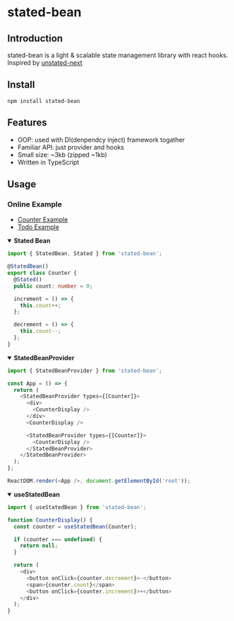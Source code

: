 # stated-bean

## Introduction

stated-bean is a light & scalable state management library with react hooks. Inspired by [unstated-next](https://github.com/jamiebuilds/unstated-next)

## Install

```
npm install stated-bean
```

## Features

- OOP: used with DI(denpendcy inject) framework togather
- Familiar API: just provider and hooks
- Small size: ~3kb (zipped ~1kb)
- Written in TypeScript

## Usage

### Online Example

- [Counter Example](https://codesandbox.io/embed/stated-bean-counter-example-116tu)
- [Todo Example](https://codesandbox.io/embed/stated-bean-todo-example-2w104)

<details open>
<summary><b>Stated Bean</b></summary>

```ts
import { StatedBean, Stated } from 'stated-bean';

@StatedBean()
export class Counter {
  @Stated()
  public count: number = 0;

  increment = () => {
    this.count++;
  };

  decrement = () => {
    this.count--;
  };
}
```

</details>

<details open>
<summary><b>StatedBeanProvider</b></summary>

```ts
import { StatedBeanProvider } from 'stated-bean';

const App = () => {
  return (
    <StatedBeanProvider types={[Counter]}>
      <div>
        <CounterDisplay />
      </div>
      <CounterDisplay />

      <StatedBeanProvider types={[Counter]}>
        <CounterDisplay />
      </StatedBeanProvider>
    </StatedBeanProvider>
  );
};

ReactDOM.render(<App />, document.getElementById('root'));
```

</details>

<details open>
<summary><b>useStatedBean</b></summary>

```ts
import { useStatedBean } from 'stated-bean';

function CounterDisplay() {
  const counter = useStatedBean(Counter);

  if (counter === undefined) {
    return null;
  }

  return (
    <div>
      <button onClick={counter.decrement}>-</button>
      <span>{counter.count}</span>
      <button onClick={counter.increment}>+</button>
    </div>
  );
}
```

</details>
